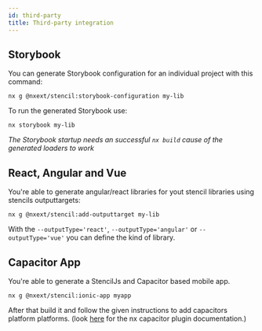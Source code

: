 ```yaml
---
id: third-party
title: Third-party integration
---
```


## Storybook

You can generate Storybook configuration for an individual project with this command:

```
nx g @nxext/stencil:storybook-configuration my-lib
```

To run the generated Storybook use:

```
nx storybook my-lib
```

_The Storybook startup needs an successful `nx build` cause of the generated loaders to work_

## React, Angular and Vue

You're able to generate angular/react libraries for yout stencil libraries using stencils outputtargets:

```
nx g @nxext/stencil:add-outputtarget my-lib
```

With the `--outputType='react'`, `--outputType='angular'` or `--outputType='vue'` you can define the kind of library.

## Capacitor App

You're able to generate a StencilJs and Capacitor based mobile app.

```
nx g @nxext/stencil:ionic-app myapp
```

After that build it and follow the given instructions to add capacitors platform platforms. (look [here](https://nxtend.dev/docs/capacitor/getting-started) for the nx capacitor plugin documentation.)
